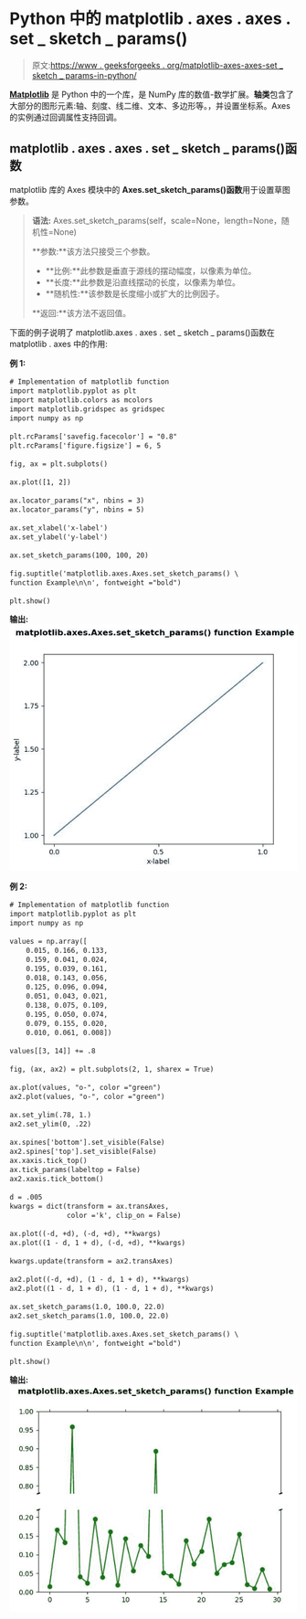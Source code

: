 # Python 中的 matplotlib . axes . axes . set _ sketch _ params()

> 原文:[https://www . geeksforgeeks . org/matplotlib-axes-axes-set _ sketch _ params-in-python/](https://www.geeksforgeeks.org/matplotlib-axes-axes-set_sketch_params-in-python/)

**[Matplotlib](https://www.geeksforgeeks.org/python-introduction-matplotlib/)** 是 Python 中的一个库，是 NumPy 库的数值-数学扩展。**轴类**包含了大部分的图形元素:轴、刻度、线二维、文本、多边形等。，并设置坐标系。Axes 的实例通过回调属性支持回调。

## matplotlib . axes . axes . set _ sketch _ params()函数

matplotlib 库的 Axes 模块中的 **Axes.set_sketch_params()函数**用于设置草图参数。

> **语法:** Axes.set_sketch_params(self，scale=None，length=None，随机性=None)
> 
> **参数:**该方法只接受三个参数。
> 
> *   **比例:**此参数是垂直于源线的摆动幅度，以像素为单位。
> *   **长度:**此参数是沿直线摆动的长度，以像素为单位。
> *   **随机性:**该参数是长度缩小或扩大的比例因子。
> 
> **返回:**该方法不返回值。

下面的例子说明了 matplotlib.axes . axes . set _ sketch _ params()函数在 matplotlib . axes 中的作用:

**例 1:**

```
# Implementation of matplotlib function
import matplotlib.pyplot as plt
import matplotlib.colors as mcolors
import matplotlib.gridspec as gridspec
import numpy as np

plt.rcParams['savefig.facecolor'] = "0.8"
plt.rcParams['figure.figsize'] = 6, 5

fig, ax = plt.subplots()

ax.plot([1, 2])

ax.locator_params("x", nbins = 3)
ax.locator_params("y", nbins = 5)

ax.set_xlabel('x-label')
ax.set_ylabel('y-label')

ax.set_sketch_params(100, 100, 20)

fig.suptitle('matplotlib.axes.Axes.set_sketch_params() \
function Example\n\n', fontweight ="bold")

plt.show()
```

**输出:**
![](img/6aa76cbf0ec05aef4fae20fac06cd7e1.png)

**例 2:**

```
# Implementation of matplotlib function
import matplotlib.pyplot as plt
import numpy as np

values = np.array([
    0.015, 0.166, 0.133, 
    0.159, 0.041, 0.024,
    0.195, 0.039, 0.161,
    0.018, 0.143, 0.056,
    0.125, 0.096, 0.094,
    0.051, 0.043, 0.021,
    0.138, 0.075, 0.109,
    0.195, 0.050, 0.074, 
    0.079, 0.155, 0.020,
    0.010, 0.061, 0.008])

values[[3, 14]] += .8

fig, (ax, ax2) = plt.subplots(2, 1, sharex = True)

ax.plot(values, "o-", color ="green")
ax2.plot(values, "o-", color ="green")

ax.set_ylim(.78, 1.) 
ax2.set_ylim(0, .22)

ax.spines['bottom'].set_visible(False)
ax2.spines['top'].set_visible(False)
ax.xaxis.tick_top()
ax.tick_params(labeltop = False)
ax2.xaxis.tick_bottom()

d = .005
kwargs = dict(transform = ax.transAxes, 
              color ='k', clip_on = False)

ax.plot((-d, +d), (-d, +d), **kwargs)       
ax.plot((1 - d, 1 + d), (-d, +d), **kwargs) 

kwargs.update(transform = ax2.transAxes)  

ax2.plot((-d, +d), (1 - d, 1 + d), **kwargs)
ax2.plot((1 - d, 1 + d), (1 - d, 1 + d), **kwargs) 

ax.set_sketch_params(1.0, 100.0, 22.0)
ax2.set_sketch_params(1.0, 100.0, 22.0)  

fig.suptitle('matplotlib.axes.Axes.set_sketch_params() \
function Example\n\n', fontweight ="bold")

plt.show()
```

**输出:**
![](img/d3fa9b7ac9b5fb0163c085557fdbeedc.png)